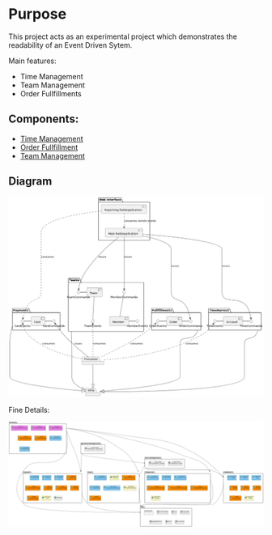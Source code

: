 Purpose
================

This project acts as an experimental project which demonstrates the readability of an Event Driven Sytem.

Main features:
- Time Management
- Team Management
- Order Fullfillments

Components:
-----------
- [Time Management](./merits/time_harvest/Readme.md)
- [Order Fullfillment](other_file.md)
- [Team Management](other_file.md)

Diagram
--------


![alt text](./diagrams/architecture.png)

Fine Details:

![alt text](./diagrams/big_picture.png)
